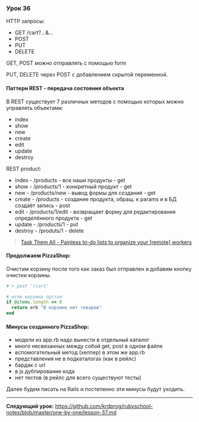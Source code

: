 ### Урок 36

HTTP запросы:

- GET /cart?...&...
- POST
- PUT
- DELETE

GET, POST можно отправлять с помощью form

PUT, DELETE через POST с добавлением скрытой переменной.

#### Паттерн REST - передача состояния объекта

В REST существует 7 различных методов с помощью которых можно управлять объектами:

- index
- show
- new
- create
- edit
- update
- destroy

REST product:

- index - /products - все наши продукты - get
- show - /products/1 - конкретный продукт - get
- new - /products/new - вывод формы для создания - get
- create - /products - создание продукта, обращ. к params и в БД создаёт запись - post
- edit - /products/1/edit - возвращает форму для редактирования определённого продукта - get
- update - /products/1 - put
- destroy - /produts/1 - delete

> [Task Them All - Painless to-do lists to organize your [remote] workers](http://web.archive.org/web/20140929220047/http://taskthemall.com:80/)

#### Продолжаем PizzaShop:

Очистим корзину после того как заказ был отправлен и добавим кнопку очистки корзины.

```ruby
# + post '/cart'

# если корзина пустая
if @items.length == 0
  return erb "В корзине нет товаров"
end
```

#### Минусы созданного PizzaShop:
- модели из app.rb надо вынести в отдельный каталог
- много несвязанных между собой get, post в одном файле
- вспомогательный метод (хелпер) в этом же app.rb
- представления не в подкаталогах (как в рейлс)
- бардак с url
- в js дублирование кода
- нет тестов (в рейлс для всего существуют тесты)

Далее будем писать на Rails и постепенно эти минусы будут уходить.

---
**Следующий урок:**  https://github.com/krdprog/rubyschool-notes/blob/master/one-by-one/lesson-37.md